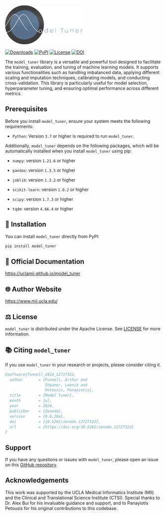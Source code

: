 <br>

<img src="https://github.com/uclamii/model_tuner/blob/main/assets/modeltunersmaller.png?raw=true" width="250" style="border: none; outline: none; box-shadow: none;" oncontextmenu="return false;">

<br> 

[![Downloads](https://pepy.tech/badge/model_tuner)](https://pepy.tech/project/model_tuner) [![PyPI](https://img.shields.io/pypi/v/model_tuner.svg)](https://pypi.org/project/model_tuner/) [![License](https://img.shields.io/badge/License-Apache_2.0-blue.svg)](https://opensource.org/licenses/Apache-2.0) [![DOI](https://zenodo.org/badge/DOI/10.5281/zenodo.12727322.svg)](https://doi.org/10.5281/zenodo.12727322)


The `model_tuner` library is a versatile and powerful tool designed to facilitate the training, evaluation, and tuning of machine learning models. It supports various functionalities such as handling imbalanced data, applying different scaling and imputation techniques, calibrating models, and conducting cross-validation. This library is particularly useful for model selection, hyperparameter tuning, and ensuring optimal performance across different metrics.

## Prerequisites

Before you install `model_tuner`, ensure your system meets the following requirements:

- `Python`: Version `3.7` or higher is required to run `model_tuner`.

Additionally, `model_tuner` depends on the following packages, which will be automatically installed when you install `model_tuner` using pip:

- `numpy`: version `1.21.6` or higher

- `pandas`: version `1.3.5` or higher

- `joblib`: version `1.3.2` or higher

- `scikit-learn`: version `1.0.2` or higher

- `scipy`: version `1.7.3` or higher

- `tqdm`: version `4.66.4` or higher


## 💾 Installation

You can install `model_tuner` directly from PyPI:

```bash
pip install model_tuner
```

## 📄 Official Documentation

https://uclamii.github.io/model_tuner

## 🌐 Author Website

https://www.mii.ucla.edu/

## ⚖️ License

`model_tuner` is distributed under the Apache License. See [LICENSE](https://github.com/uclamii/model_tuner?tab=Apache-2.0-1-ov-file) for more information.

## 📚 Citing `model_tuner`

If you use `model_tuner` in your research or projects, please consider citing it.

```bibtex
@software{funnell_2024_12727322,
  author       = {Funnell, Arthur and
                  Shpaner, Leonid and
                  Petousis, Panayiotis},
  title        = {Model Tuner},
  month        = jul,
  year         = 2024,
  publisher    = {Zenodo},
  version      = {0.0.20a},
  doi          = {10.5281/zenodo.12727322},
  url          = {https://doi.org/10.5281/zenodo.12727322}
}
```


## Support

If you have any questions or issues with `model_tuner`, please open an issue on this [GitHub repository](https://github.com/uclamii/model_tuner/).


## Acknowledgements

This work was supported by the UCLA Medical Informatics Institute (MII) and the Clinical and Translational Science Institute (CTSI). Special thanks to Dr. Alex Bui for his invaluable guidance and support, and to Panayiotis Petousis for his original contributions to this codebase.
